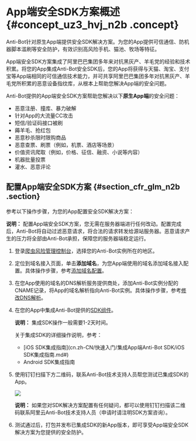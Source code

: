 # App端安全SDK方案概述 {#concept_uz3_hvj_n2b .concept}

Anti-Bot针对原生App端提供安全SDK解决方案。为您的App提供可信通信、防机器脚本滥刷等安全防护，有效识别高风险手机、猫池、牧场等特征。

App端安全SDK方案集成了阿里巴巴集团多年来对抗黑灰产、羊毛党的经验和技术积累。将您的App集成Anti-Bot安全SDK后，您的App将获得与天猫、淘宝、支付宝等App端相同的可信通信技术能力，并可共享阿里巴巴集团多年对抗黑灰产、羊毛党所积累的恶意设备指纹库，从根本上帮助您解决App端的安全问题。

Anti-Bot提供的App端安全SDK方案帮助您解决以下**原生App端**的安全问题：

-   恶意注册、撞库、暴力破解
-   针对App的大流量CC攻击
-   短信/验证码接口被刷
-   薅羊毛、抢红包
-   恶意秒杀限时限购商品
-   恶意查票、刷票（例如，机票、酒店等场景）
-   价值资讯爬取（例如，价格、征信、融资、小说等内容）
-   机器批量投票
-   灌水、恶意评论

## 配置App端安全SDK方案 {#section_cfr_glm_n2b .section}

参考以下操作步骤，为您的App配置安全SDK解决方案：

**说明：** 配置App端安全SDK方案，您无需在服务器端进行任何改动。配置完成后，Anti-Bot将自动过滤恶意请求，将合法的请求转发给源站服务器。恶意请求产生的压力将全部由Anti-Bot承担，保障您的服务器端稳定运行。

1.  登录[爬虫风险管理控制台](https://yundun.console.aliyun.com/?p=antibot)，选择您的Anti-Bot实例所在的地区。
2.  定位到域名接入页面，单击**添加域名**，为您App端使用的域名添加域名接入配置。具体操作步骤，参考[添加域名配置](cn.zh-CN/快速入门/步骤1：添加域名.md#)。
3.  在您App使用的域名的DNS解析服务提供商处，添加Anti-Bot实例分配的CNAME记录，将App的域名解析指向Anti-Bot实例。具体操作步骤，参考[修改DNS解析](cn.zh-CN/快速入门/步骤4：修改DNS解析.md#)。
4.  在您的App中集成Anti-Bot提供的[SDK组件](http://docs-aliyun.cn-hangzhou.oss.aliyun-inc.com/assets/attach/62847/cn_zh/1527666392401/WAF-SDK-20180525.zip?spm=a2c4g.11186623.2.7.mnuGFz&file=WAF-SDK-20180525.zip)。

    **说明：** 集成SDK操作一般需要1-2天时间。

    关于集成SDK的详细操作说明，参考：

    -   [iOS SDK集成指南](cn.zh-CN/快速入门/集成App端Anti-Bot SDK/iOS SDK集成指南.md#)
    -   Android SDK集成指南
5.  使用钉钉扫描下方二维码，联系Anti-Bot技术支持人员帮您测试已集成SDK的App。

    ![](http://static-aliyun-doc.oss-cn-hangzhou.aliyuncs.com/assets/img/16083/7327_zh-CN.png)

    **说明：** 如果您对SDK解决方案配置有任何疑问，都可以使用钉钉扫描该二维码联系阿里云Anti-Bot技术支持人员（申请时请注明SDK方案咨询）。

6.  测试通过后，打包并发布已集成SDK的新App版本，即可享受App端安全SDK解决方案为您提供的安全防护。

